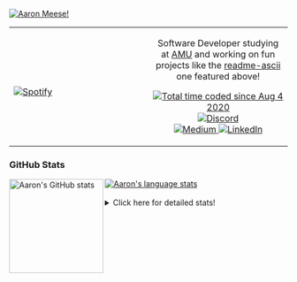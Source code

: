 [![Aaron Meese!](https://user-images.githubusercontent.com/17814535/88975338-a2aabf00-d27f-11ea-963f-8a19608716b4.png)](https://github.com/ajmeese7/readme-ascii "README ASCII")

<!-- Modified from project here: https://github.com/novatorem/novatorem -->
<table width="100%"> 
  <tr>
  <td width="50%">
      
&nbsp; <br> [![Spotify](https://ajmeese7.vercel.app/api/spotify)](https://open.spotify.com/user/ajmeese)

  </td>
  <td width="50%">
    <p align="center">
    Software Developer studying at <a href="https://www.amu.apus.edu/">AMU</a> and working on fun 
    projects like the <a href="https://github.com/ajmeese7/readme-ascii">readme-ascii</a> one featured above!
    </p>
    <p align="center">
      <a href="https://wakatime.com/@f726891d-3b02-46cd-9b60-e8c59f9e2b14">
        <img src="https://wakatime.com/badge/user/f726891d-3b02-46cd-9b60-e8c59f9e2b14.svg" alt="Total time coded since Aug 4 2020" title="WakaTime" />
      </a>
      <a href="http://link.aaronmeese.com/discord">
        <img src="https://img.shields.io/badge/discord-ajmeese7%234835-369?style=flat-square&logo=discord&logoColor=white&color=purple" alt="Discord" title="Discord">
      </a>
      <br />
      <a href="https://link.aaronmeese.com/medium">
        <img src="https://img.shields.io/badge/medium-ajmeese7-1DB954?style=flat-square&logo=medium&logoColor=white" alt="Medium" title="Medium">
      </a>
      <a href="https://link.aaronmeese.com/linkedin">
        <img src="https://img.shields.io/badge/linkedIn-aaronmeese-1DB954?style=flat-square&logo=linkedin&logoColor=white&color=blue" alt="LinkedIn" title="LinkedIn">
      </a>
    </p>
  </td>

</table>

[//]: <> (The `&nbsp;` is to have Aphelion take up more space)

### GitHub Stats ###

<a href="https://profile-summary-for-github.com/user/ajmeese7">
  <img align="left" height="170px" src="https://github-readme-stats.vercel.app/api?username=ajmeese7&show_icons=true&line_height=27&count_private=true" alt="Aaron's GitHub stats"/>
  <img src="https://github-readme-stats.vercel.app/api/top-langs/?username=ajmeese7&hide_langs_below=5&layout=compact" alt="Aaron's language stats"/>
</a>

<br />
<br />
<details>
<summary>Click here for detailed stats!</summary>

### :zap: Recent Activity
<!--START_SECTION:activity-->
1. ❗️ Opened issue [#870](https://github.com/node-formidable/formidable/issues/870) in [node-formidable/formidable](https://github.com/node-formidable/formidable)
2. 💪 Opened PR [#38](https://github.com/os-js/osjs-filemanager-application/pull/38) in [os-js/osjs-filemanager-application](https://github.com/os-js/osjs-filemanager-application)
3. 🗣 Commented on [#160](https://github.com/os-js/osjs-client/issues/160) in [os-js/osjs-client](https://github.com/os-js/osjs-client)
4. 💪 Opened PR [#181](https://github.com/os-js/osjs-client/pull/181) in [os-js/osjs-client](https://github.com/os-js/osjs-client)
5. ❗️ Opened issue [#231](https://github.com/caiiiycuk/js-dos/issues/231) in [caiiiycuk/js-dos](https://github.com/caiiiycuk/js-dos)
<!--END_SECTION:activity-->

### 🧐 Waka Stats
<!--START_SECTION:waka-->
![Code Time](http://img.shields.io/badge/Code%20Time-1%2C145%20hrs%204%20mins-blue)

**🐱 My GitHub Data** 

> 🏆 973 Contributions in the Year 2022
 > 
> 📦 197.9 kB Used in GitHub's Storage 
 > 
> 💼 Opted to Hire
 > 
> 📜 84 Public Repositories 
 > 
> 🔑 29 Private Repositories  
 > 
**I'm an Early 🐤** 

```text
🌞 Morning    171 commits    █████░░░░░░░░░░░░░░░░░░░░   21.35% 
🌆 Daytime    299 commits    █████████░░░░░░░░░░░░░░░░   37.33% 
🌃 Evening    320 commits    ██████████░░░░░░░░░░░░░░░   39.95% 
🌙 Night      11 commits     ░░░░░░░░░░░░░░░░░░░░░░░░░   1.37%

```
📅 **I'm Most Productive on Sunday** 

```text
Monday       118 commits    ███░░░░░░░░░░░░░░░░░░░░░░   14.73% 
Tuesday      118 commits    ███░░░░░░░░░░░░░░░░░░░░░░   14.73% 
Wednesday    89 commits     ██░░░░░░░░░░░░░░░░░░░░░░░   11.11% 
Thursday     114 commits    ███░░░░░░░░░░░░░░░░░░░░░░   14.23% 
Friday       86 commits     ██░░░░░░░░░░░░░░░░░░░░░░░   10.74% 
Saturday     110 commits    ███░░░░░░░░░░░░░░░░░░░░░░   13.73% 
Sunday       166 commits    █████░░░░░░░░░░░░░░░░░░░░   20.72%

```


📊 **This Week I Spent My Time On** 

```text
⌚︎ Time Zone: America/New_York

💬 Programming Languages: 
JavaScript               10 hrs 37 mins      █████████████░░░░░░░░░░░░   54.24% 
Bash                     3 hrs 47 mins       ████░░░░░░░░░░░░░░░░░░░░░   19.34% 
YAML                     1 hr 22 mins        █░░░░░░░░░░░░░░░░░░░░░░░░   7.06% 
Markdown                 1 hr 10 mins        █░░░░░░░░░░░░░░░░░░░░░░░░   5.99% 
JSON                     56 mins             █░░░░░░░░░░░░░░░░░░░░░░░░   4.84%

🐱‍💻 Projects: 
aaronmeese.com           13 hrs 49 mins      █████████████████░░░░░░░░   70.63% 
github-action-push-to-ano4 hrs 18 mins       █████░░░░░░░░░░░░░░░░░░░░   21.99% 
modernreforms.org        37 mins             ░░░░░░░░░░░░░░░░░░░░░░░░░   3.2% 
uptime-monitor           20 mins             ░░░░░░░░░░░░░░░░░░░░░░░░░   1.76% 
osjs-client              8 mins              ░░░░░░░░░░░░░░░░░░░░░░░░░   0.74%

```

**I Mostly Code in JavaScript** 

```text
JavaScript               32 repos            ████████████░░░░░░░░░░░░░   49.23% 
HTML                     9 repos             ███░░░░░░░░░░░░░░░░░░░░░░   13.85% 
Python                   5 repos             ██░░░░░░░░░░░░░░░░░░░░░░░   7.69% 
Java                     4 repos             █░░░░░░░░░░░░░░░░░░░░░░░░   6.15% 
CSS                      3 repos             █░░░░░░░░░░░░░░░░░░░░░░░░   4.62%

```



 Last Updated on 16/07/2022 16:03:16 UTC
<!--END_SECTION:waka-->
</details>

